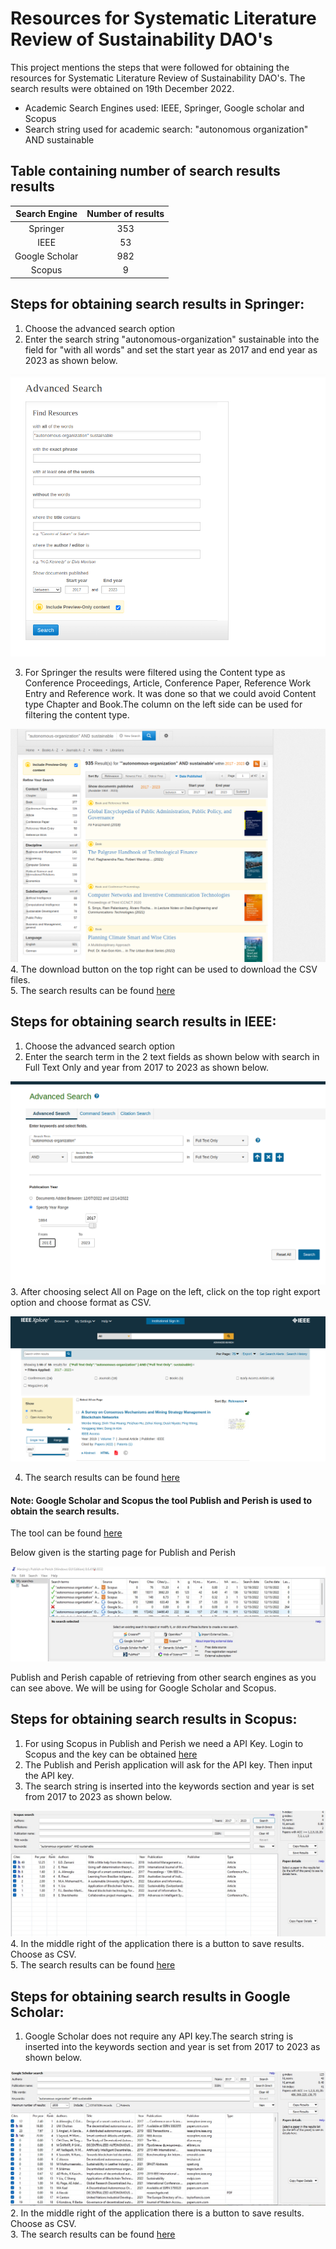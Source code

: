 # Resources for Systematic Literature Review of Sustainability DAO's
This project mentions the steps that were followed for obtaining the resources for Systematic Literature Review of Sustainability DAO's.
The search results were obtained on 19th December 2022.
- Academic Search Engines used:  IEEE, Springer, Google scholar and Scopus
- Search string used for academic search:  "autonomous organization" AND sustainable

## Table containing number of search results results

| Search Engine  | Number of results  | 
|:---------:|:---------:|
| Springer    | 353    |
| IEEE      | 53     |
| Google Scholar      | 982     |
| Scopus      | 9     |


## Steps for obtaining search results in Springer:
1. Choose the advanced search option
2. Enter the search string  "autonomous-organization" sustainable into the field for "with all words" and set the start year as 2017 and end year as 2023 as shown below. 

![alt text](https://github.com/ETCE-LAB/sustainable-daos-survey/blob/main/springer.png?raw=true)

3. For Springer the results were filtered using the Content type as Conference Proceedings, Article, Conference Paper, Reference Work Entry and Reference work. It was done so that we could avoid Content type Chapter and Book.The column on the left side can be used for filtering the content type.

![alt text](https://github.com/ETCE-LAB/sustainable-daos-survey/blob/main/springer_result.png?raw=true)
4. The download button on the top right can be used to download the CSV files.                                                                            
5. The search results can be found [ here]( https://github.com/ETCE-LAB/sustainable-daos-survey/blob/main/springer.csv)

## Steps for obtaining search results in IEEE:
1. Choose the advanced search option
2. Enter the search term in the 2 text fields as shown below with search in Full Text Only and year from 2017 to 2023 as shown below.

![alt text](https://github.com/ETCE-LAB/sustainable-daos-survey/blob/main/ieee.png?raw=true)
3. After choosing select All on Page on the left, click on the top right export option and choose format as CSV.

![alt text](https://github.com/ETCE-LAB/sustainable-daos-survey/blob/main/ieee_result.png?raw=true)

4. The search results can be found [ here]( https://github.com/ETCE-LAB/sustainable-daos-survey/blob/main/ieee.csv)

#### Note: Google Scholar and Scopus the tool Publish and Perish is used to obtain the search results.
The tool can be found [ here](https://harzing.com/resources/publish-or-perish) 

Below given is the starting page for Publish and Perish 

![alt text](https://github.com/ETCE-LAB/sustainable-daos-survey/blob/main/homepage_PaP.jpeg?raw=true)

Publish and Perish capable of retrieving from other search engines as you can see above. We will be using for Google Scholar and Scopus.

## Steps for obtaining search results in Scopus:
1. For using Scopus in Publish and Perish we need a API Key. Login to Scopus and the key can be obtained [ here](https://dev.elsevier.com/)
2. The Publish and Perish application will ask for the API key. Then input the API key.
3. The search string is inserted into the keywords section and year is set from 2017 to 2023 as shown below.

![alt text](https://github.com/ETCE-LAB/sustainable-daos-survey/blob/main/scopus_PaP.jpeg?raw=true)
4. In the middle right of the application there is a button to save results. Choose as CSV.                                                                  
5. The search results can be found [ here]( https://github.com/ETCE-LAB/sustainable-daos-survey/blob/main/scopus.csv)

## Steps for obtaining search results in Google Scholar:
1. Google Scholar does not require any API key.The search string is inserted into the keywords section and year is set from 2017 to 2023 as shown below.

![alt text](https://github.com/ETCE-LAB/sustainable-daos-survey/blob/main/google_scholar_PaP.jpeg?raw=true)
2. In the middle right of the application there is a button to save results. Choose as CSV.                                                                   
3. The search results can be found [ here]( https://github.com/ETCE-LAB/sustainable-daos-survey/blob/main/google_scholar.csv)

